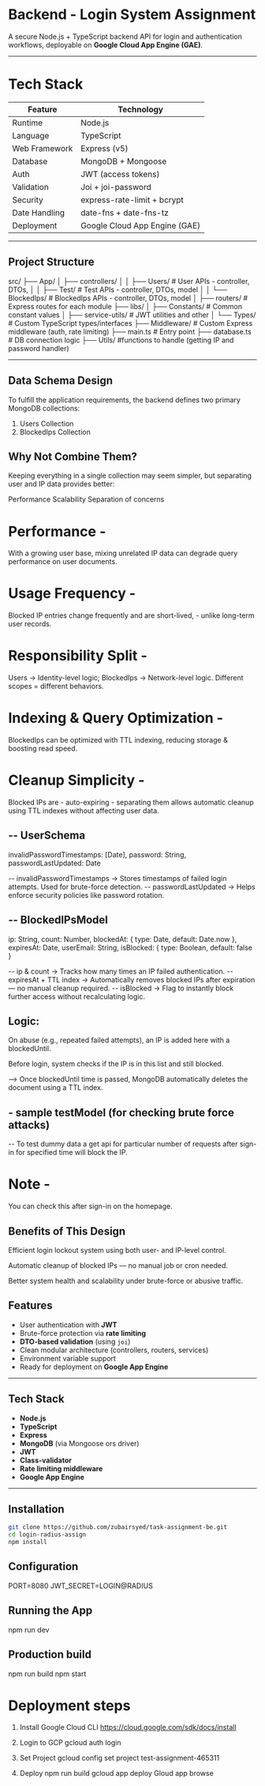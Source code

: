 # Backend - Login System Assignment

A secure Node.js + TypeScript backend API for login and authentication workflows, deployable on **Google Cloud App Engine (GAE)**.

---

# Tech Stack

| Feature       | Technology                    |
| ------------- | ----------------------------- |
| Runtime       | Node.js                       |
| Language      | TypeScript                    |
| Web Framework | Express (v5)                  |
| Database      | MongoDB + Mongoose            |
| Auth          | JWT (access tokens)           |
| Validation    | Joi + joi-password            |
| Security      | express-rate-limit + bcrypt   |
| Date Handling | date-fns + date-fns-tz        |
| Deployment    | Google Cloud App Engine (GAE) |

---

## Project Structure

src/
├── App/
│ ├── controllers/
│ │ ├── Users/ # User APIs - controller, DTOs,
│ │ ├── Test/ # Test APIs - controller, DTOs, model
│ │ └── BlockedIps/ # BlockedIps APIs - controller, DTOs, model
│ ├── routers/ # Express routes for each module
├── libs/
│ ├── Constants/ # Common constant values
│ ├── service-utils/ # JWT utilities and other
│ └── Types/ # Custom TypeScript types/interfaces
├── Middleware/ # Custom Express middleware (auth, rate limiting)
├── main.ts # Entry point
├── database.ts # DB connection logic
├── Utils/ #functions to handle (getting IP and password handler)

---

## Data Schema Design

To fulfill the application requirements, the backend defines two primary MongoDB collections:

1. Users Collection
2. BlockedIps Collection

## Why Not Combine Them?

Keeping everything in a single collection may seem simpler, but separating user and IP data provides better:

Performance
Scalability
Separation of concerns

# Performance -

With a growing user base, mixing unrelated IP data can degrade query performance on user documents.

# Usage Frequency -

Blocked IP entries change frequently and are short-lived, - unlike long-term user records.

# Responsibility Split -

Users → Identity-level logic; BlockedIps → Network-level logic. Different scopes = different behaviors.

# Indexing & Query Optimization -

BlockedIps can be optimized with TTL indexing, reducing storage & boosting read speed.

# Cleanup Simplicity -

Blocked IPs are - auto-expiring - separating them allows automatic cleanup using TTL indexes without affecting user data.

## -- UserSchema

invalidPasswordTimestamps: [Date],
password: String,
passwordLastUpdated: Date

-- invalidPasswordTimestamps → Stores timestamps of failed login attempts. Used for brute-force detection.
-- passwordLastUpdated → Helps enforce security policies like password rotation.

## -- BlockedIPsModel

ip: String,
count: Number,
blockedAt: { type: Date, default: Date.now },
expiresAt: Date,
userEmail: String,
isBlocked: { type: Boolean, default: false }

-- ip & count → Tracks how many times an IP failed authentication.
-- expiresAt + TTL index → Automatically removes blocked IPs after expiration — no manual cleanup required.
-- isBlocked → Flag to instantly block further access without recalculating logic.

## Logic:

On abuse (e.g., repeated failed attempts), an IP is added here with a blockedUntil.

Before login, system checks if the IP is in this list and still blocked.

--> Once blockedUntil time is passed, MongoDB automatically deletes the document using a TTL index.

## - sample testModel (for checking brute force attacks)

-- To test dummy data a get api for particular number of requests after sign-in for specified time will block the IP.

# Note -

You can check this after sign-in on the homepage.

## Benefits of This Design

Efficient login lockout system using both user- and IP-level control.

Automatic cleanup of blocked IPs — no manual job or cron needed.

Better system health and scalability under brute-force or abusive traffic.

## Features

- User authentication with **JWT**
- Brute-force protection via **rate limiting**
- **DTO-based validation** (using `joi`)
- Clean modular architecture (controllers, routers, services)
- Environment variable support
- Ready for deployment on **Google App Engine**

---

## Tech Stack

- **Node.js**
- **TypeScript**
- **Express**
- **MongoDB** (via Mongoose ors driver)
- **JWT**
- **Class-validator**
- **Rate limiting middleware**
- **Google App Engine**

---

## Installation

```bash
git clone https://github.com/zubairsyed/task-assignment-be.git
cd login-radius-assign
npm install
```

## Configuration

PORT=8080
JWT_SECRET=LOGIN@RADIUS

## Running the App

npm run dev

## Production build

npm run build
npm start

# Deployment steps

1.  Install Google Cloud CLI
    https://cloud.google.com/sdk/docs/install

2.  Login to GCP
    gcloud auth login

3.  Set Project
    gcloud config set project test-assignment-465311

4.  Deploy
    npm run build
    gcloud app deploy
    Gloud app browse
